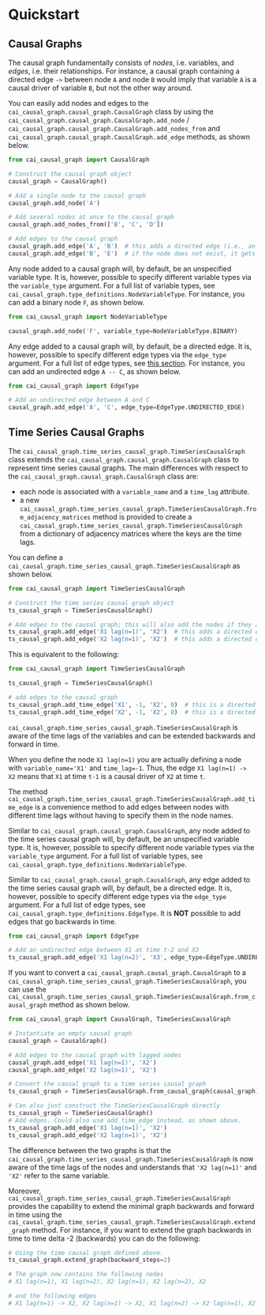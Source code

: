 # Quickstart

## Causal Graphs

The causal graph fundamentally consists of _nodes_, i.e. variables, and _edges_, i.e. their relationships. For instance,
a causal graph containing a directed edge `->` between node `A` and node `B` would imply that variable `A` is a causal
driver of variable `B`, but not the other way around.

You can easily add nodes and edges to the `cai_causal_graph.causal_graph.CausalGraph` class by using the 
`cai_causal_graph.causal_graph.CausalGraph.add_node` / 
`cai_causal_graph.causal_graph.CausalGraph.add_nodes_from` and `cai_causal_graph.causal_graph.CausalGraph.add_edge` 
methods, as shown below.

```python
from cai_causal_graph import CausalGraph

# Construct the causal graph object
causal_graph = CausalGraph()

# Add a single node to the causal graph
causal_graph.add_node('A')

# Add several nodes at once to the causal graph
causal_graph.add_nodes_from(['B', 'C', 'D'])

# Add edges to the causal graph
causal_graph.add_edge('A', 'B')  # this adds a directed edge (i.e., an edge from A to B) by default
causal_graph.add_edge('B', 'E')  # if the node does not exist, it gets added automatically
```

Any node added to a causal graph will, by default, be an unspecified variable type. It is, however, possible to specify 
different variable types via the `variable_type` argument. For a full list of variable types, see 
`cai_causal_graph.type_definitions.NodeVariableType`. For instance, you can add a binary node `F`, as shown below.

```python
from cai_causal_graph import NodeVariableType

causal_graph.add_node('F', variable_type=NodeVariableType.BINARY)
```

Any edge added to a causal graph will, by default, be a directed edge. It is, however, possible to specify different
edge types via the `edge_type` argument. For a full list of edge types, see
[this section](introduction.md#types-of-causal-graphs). For instance, you can add an undirected edge `A -- C`, as
shown below.

```python
from cai_causal_graph import EdgeType

# Add an undirected edge between A and C
causal_graph.add_edge('A', 'C', edge_type=EdgeType.UNDIRECTED_EDGE)
```

## Time Series Causal Graphs

The `cai_causal_graph.time_series_causal_graph.TimeSeriesCausalGraph` class extends the
`cai_causal_graph.causal_graph.CausalGraph` class to represent time series causal graphs. The main 
differences with respect to the `cai_causal_graph.causal_graph.CausalGraph` class are:
- each node is associated with a `variable_name` and a `time_lag` attribute.
- a new `cai_causal_graph.time_series_causal_graph.TimeSeriesCausalGraph.from_adjacency_matrices` method is provided 
  to create a `cai_causal_graph.time_series_causal_graph.TimeSeriesCausalGraph` from a dictionary of adjacency 
  matrices where the keys are the time lags.

You can define a `cai_causal_graph.time_series_causal_graph.TimeSeriesCausalGraph` as shown below.

```python
from cai_causal_graph import TimeSeriesCausalGraph

# Construct the time series causal graph object
ts_causal_graph = TimeSeriesCausalGraph()

# Add edges to the causal graph; this will also add the nodes if they are not present in the graph yet.
ts_causal_graph.add_edge('X1 lag(n=1)', 'X2')  # this adds a directed edge (i.e., an edge from X1 lag(n=1) to X2) by default
ts_causal_graph.add_edge('X2 lag(n=1)', 'X2')  # this adds a directed edge (i.e., an edge from X2 lag(n=1) to X2) by default
```

This is equivalent to the following:

```python
from cai_causal_graph import TimeSeriesCausalGraph

ts_causal_graph = TimeSeriesCausalGraph()

# add edges to the causal graph
ts_causal_graph.add_time_edge('X1', -1, 'X2', 0)  # this is a directed edge by default, unless specified otherwise
ts_causal_graph.add_time_edge('X2', -1, 'X2', 0)  # this is a directed edge by default, unless specified otherwise
```

`cai_causal_graph.time_series_causal_graph.TimeSeriesCausalGraph` is aware of the time lags of the variables and can 
be extended backwards and forward in time.

When you define the node `X1 lag(n=1)` you are actually defining a node with `variable_name='X1'` and `time_lag=-1`. Thus,
the edge `X1 lag(n=1) -> X2` means that `X1` at time `t-1` is a causal driver of `X2` at time `t`.

The method `cai_causal_graph.time_series_causal_graph.TimeSeriesCausalGraph.add_time_edge` is a convenience method to
add edges between nodes with different time lags without having to specify them in the node names.

Similar to `cai_causal_graph.causal_graph.CausalGraph`, any node added to the time series causal graph will, by 
default, be an unspecified variable type. It is, however, possible to specify different node variable types via the 
`variable_type` argument. For a full list of variable types, see `cai_causal_graph.type_definitions.NodeVariableType`.

Similar to `cai_causal_graph.causal_graph.CausalGraph`, any edge added to the time series causal graph will, by 
default, be a directed edge. It is, however, possible to specify different edge types via the `edge_type` argument. 
For a full list of edge types, see `cai_causal_graph.type_definitions.EdgeType`. It is **NOT** possible to add edges
that go backwards in time.

```python
from cai_causal_graph import EdgeType

# Add an undirected edge between X1 at time t-2 and X3
ts_causal_graph.add_edge('X1 lag(n=2)', 'X3', edge_type=EdgeType.UNDIRECTED_EDGE)
```

If you want to convert a `cai_causal_graph.causal_graph.CausalGraph` to a 
`cai_causal_graph.time_series_causal_graph.TimeSeriesCausalGraph`, you can use the 
`cai_causal_graph.time_series_causal_graph.TimeSeriesCausalGraph.from_causal_graph` method as shown below.

```python
from cai_causal_graph import CausalGraph, TimeSeriesCausalGraph

# Instantiate an empty causal graph
causal_graph = CausalGraph()

# Add edges to the causal graph with lagged nodes
causal_graph.add_edge('X1 lag(n=1)', 'X2')
causal_graph.add_edge('X2 lag(n=1)', 'X2')

# Convert the causal graph to a time series causal graph
ts_causal_graph = TimeSeriesCausalGraph.from_causal_graph(causal_graph)

# Can also just construct the TimeSeriesCausalGraph directly
ts_causal_graph = TimeSeriesCausalGraph()
# Add edges. Could also use add_time_edge instead, as shown above.
ts_causal_graph.add_edge('X1 lag(n=1)', 'X2')
ts_causal_graph.add_edge('X2 lag(n=1)', 'X2')
```

The difference between the two graphs is that the `cai_causal_graph.time_series_causal_graph.TimeSeriesCausalGraph` is 
now aware of the time lags of the nodes and understands that `'X2 lag(n=1)'` and `'X2'` refer to the same variable.

Moreover, `cai_causal_graph.time_series_causal_graph.TimeSeriesCausalGraph` provides the capability to extend the 
minimal graph backwards and forward in time using the 
`cai_causal_graph.time_series_causal_graph.TimeSeriesCausalGraph.extend_graph` method. For instance, if you want to 
extend the graph backwards in time to time delta -2 (backwards) you can do the following:

```python
# Using the time causal graph defined above.
ts_causal_graph.extend_graph(backward_steps=2)

# The graph now contains the following nodes
# X1 lag(n=1), X1 lag(n=2), X2 lag(n=1), X2 lag(n=2), X2

# and the following edges
# X1 lag(n=1) -> X2, X2 lag(n=1) -> X2, X1 lag(n=2) -> X2 lag(n=1), X2 lag(n=2) -> X2 lag(n=1)
```
